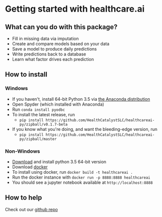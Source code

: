 # Getting started with healthcare.ai

## What can you do with this package?

- Fill in missing data via imputation
- Create and compare models based on your data
- Save a model to produce daily predictions
- Write predictions back to a database
- Learn what factor drives each prediction

## How to install

### Windows

- If you haven't, install 64-bit Python 3.5 via [the Anaconda distribution](https://www.continuum.io/downloads)
- Open Spyder (which installed with Anaconda)
- Run `conda install pyodbc`
- To install the latest release, run
    - `pip install https://github.com/HealthCatalystSLC/healthcareai-py/zipball/v0.1.7-beta`
- If you know what you're doing, and want the bleeding-edge version, run
    - `pip install https://github.com/HealthCatalystSLC/healthcareai-py/zipball/master`

### Non-Windows

- [Download](https://www.continuum.io/downloads) and install python 3.5 64-bit version
- Download [docker](https://docs.docker.com/engine/installation/)
- To install using docker, run `docker build -t healthcareai .`
- Run the docker instance with `docker run -p 8888:8888 healthcareai`
- You should see a jupyter notebook available at `http://localhost:8888`

## How to help

Check out our [github repo](https://github.com/HealthCatalystSLC/healthcareai-py/)
